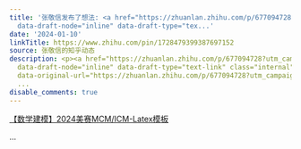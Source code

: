 ```yaml
---
title: '张敬信发布了想法: <a href="https://zhuanlan.zhihu.com/p/677094728?utm_campaign=" data-insert-way="force"
  data-draft-node="inline" data-draft-type="tex...'
date: '2024-01-10'
linkTitle: https://www.zhihu.com/pin/1728479399387697152
source: 张敬信的知乎动态
description: <p><a href="https://zhuanlan.zhihu.com/p/677094728?utm_campaign=" data-insert-way="force"
  data-draft-node="inline" data-draft-type="text-link" class="internal" data-icon-type="link"
  data-original-url="https://zhuanlan.zhihu.com/p/677094728?utm_campaign=">【数学建模】2024美赛MCM/ICM-Latex模板</a></p>
  ...
disable_comments: true
---
```

<p><a href="https://zhuanlan.zhihu.com/p/677094728?utm_campaign=" data-insert-way="force" data-draft-node="inline" data-draft-type="text-link" class="internal" data-icon-type="link" data-original-url="https://zhuanlan.zhihu.com/p/677094728?utm_campaign=">【数学建模】2024美赛MCM/ICM-Latex模板</a></p> ...